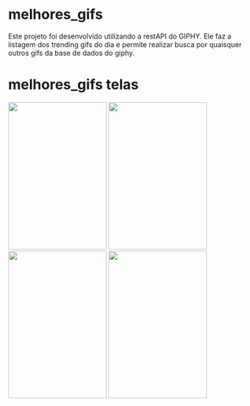 # melhores_gifs

 Este projeto foi desenvolvido utilizando a restAPI do GIPHY. Ele faz a listagem dos trending gifs do dia e permite realizar busca por quaisquer outros gifs da base de dados do giphy.

# melhores_gifs telas
<img src="https://user-images.githubusercontent.com/12647636/122252053-70a74900-cea1-11eb-98c3-18011336a231.png" width="200" height="300">
<img src="https://user-images.githubusercontent.com/12647636/122252067-73a23980-cea1-11eb-8fb2-52ce72fa7043.png" width="200" height="300">
<img src="https://user-images.githubusercontent.com/12647636/122252081-76049380-cea1-11eb-914d-de8d2ab0778c.png" width="200" height="300">
<img src="https://user-images.githubusercontent.com/12647636/122252086-7866ed80-cea1-11eb-957a-b4f774e8ca9c.png" width="200" height="300">
